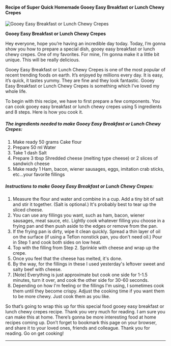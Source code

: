            

#### Recipe of Super Quick Homemade Gooey Easy Breakfast or Lunch Chewy Crepes

![Gooey Easy Breakfast or Lunch Chewy Crepes](https://img-global.cpcdn.com/recipes/5839490370240512/751x532cq70/gooey-easy-breakfast-or-lunch-chewy-crepes-recipe-main-photo.jpg)

**Gooey Easy Breakfast or Lunch Chewy Crepes**

Hey everyone, hope you’re having an incredible day today. Today, I’m gonna show you how to prepare a special dish, gooey easy breakfast or lunch chewy crepes. One of my favorites. For mine, I’m gonna make it a little bit unique. This will be really delicious.

Gooey Easy Breakfast or Lunch Chewy Crepes is one of the most popular of recent trending foods on earth. It’s enjoyed by millions every day. It is easy, it’s quick, it tastes yummy. They are fine and they look fantastic. Gooey Easy Breakfast or Lunch Chewy Crepes is something which I’ve loved my whole life.

To begin with this recipe, we have to first prepare a few components. You can cook gooey easy breakfast or lunch chewy crepes using 5 ingredients and 8 steps. Here is how you cook it.

##### The ingredients needed to make Gooey Easy Breakfast or Lunch Chewy Crepes:

1.  Make ready 50 grams Cake flour
2.  Prepare 50 ml Water
3.  Take 1 dash Salt
4.  Prepare 3 tbsp Shredded cheese (melting type cheese) or 2 slices of sandwich cheese
5.  Make ready 1 Ham, bacon, wiener sausages, eggs, imitation crab sticks, etc…your favorite fillings

##### Instructions to make Gooey Easy Breakfast or Lunch Chewy Crepes:

1.  Measure the flour and water and combine in a cup. Add a tiny bit of salt and stir it together. (Salt is optional.) It's probably best to tear up the sliced cheese.
2.  You can use any fillings you want, such as ham, bacon, wiener sausages, meat sauce, etc. Lightly cook whatever filling you choose in a frying pan and then push aside to the edges or remove from the pan.
3.  If the frying pan is dirty, wipe it clean quickly. Spread a thin layer of oil on the surface (if using a Teflon nonstick pan, you don't need oil.) Pour in Step 1 and cook both sides on low heat.
4.  Top with the filling from Step 2. Sprinkle with cheese and wrap up the crepe.
5.  Once you feel that the cheese has melted, it's done.
6.  By the way, for the fillings in these I used yesterday's leftover sweet and salty beef with cheese.
7.  \[Note\] Everything is just approximate but cook one side for 1-1.5 minutes, turn it over, and cook the other side for 30-60 seconds.
8.  Depending on how I'm feeling or the fillings I'm using, I sometimes cook them until they become crispy. Adjust the cooking time if you want them to be more chewy. Just cook them as you like.

So that’s going to wrap this up for this special food gooey easy breakfast or lunch chewy crepes recipe. Thank you very much for reading. I am sure you can make this at home. There’s gonna be more interesting food at home recipes coming up. Don’t forget to bookmark this page on your browser, and share it to your loved ones, friends and colleague. Thank you for reading. Go on get cooking!

* * *